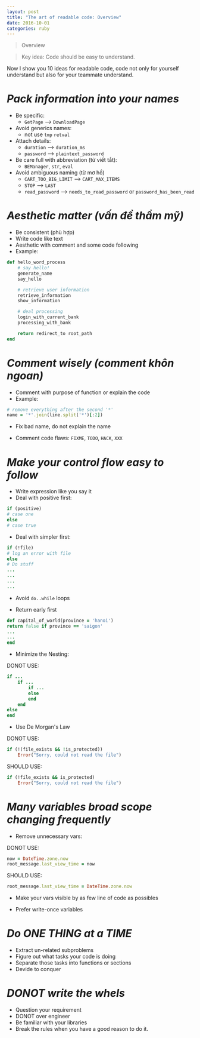 ```yaml
---
layout: post
title: "The art of readable code: Overview"
date: 2016-10-01
categories: ruby
---
```


> Overview

> Key idea: Code should be easy to understand.

Now I show you 10 ideas for readable code, code not only for yourself understand but also for your teammate understand.

# *Pack information into your names*

* Be specific:
    - `GetPage` --> `DownloadPage`
* Avoid generics names:
    - not use `tmp` `retval`
* Attach details:
    - `duration` --> `duration_ms`
    - `password` --> `plaintext_password`
* Be care full with abbreviation (từ viết tắt):
    - `BEManager`, `str`, `eval`
* Avoid ambiguous naming (từ mơ hồ)
    - `CART_TOO_BIG_LIMIT` --> `CART_MAX_ITEMS`
    - `STOP` --> `LAST`
    - `read_password` --> `needs_to_read_password` or `password_has_been_read`

# *Aesthetic matter (vấn đề thẩm mỹ)*

* Be consistent (phù hợp)
* Write code like text
* Aesthetic with comment and some code following
* Example:

```ruby
def hello_word_process
    # say hello!
    generate_name
    say_hello

    # retrieve user information
    retrieve_information
    show_information

    # deal processing
    login_with_current_bank
    processing_with_bank

    return redirect_to root_path
end
```

# *Comment wisely (comment khôn ngoan)*

* Comment with purpose of function or explain the code
* Example:

```ruby
# remove everything after the second '*'
name = '*'.join(line.split('*')[:2])
```

* Fix bad name, do not explain the name

* Comment code flaws: `FIXME`, `TODO`, `HACK`, `XXX`

# *Make your control flow easy to follow*

* Write expression like you say it
* Deal with positive first:

```ruby
if (positive)
# case one
else
# case true
```

* Deal with simpler first:

```ruby
if (!file)
# log an error with file
else
# Do stuff
...
...
...
...
```

* Avoid `do..while` loops

* Return early first

```ruby
def capital_of_world(province = 'hanoi')
return false if province == 'saigon'
...
...
end
```

* Minimize the Nesting:

DONOT USE:

```ruby
if ...
    if ...
        if ...
        else
        end
    end
else
end
```

* Use De Morgan's Law

DONOT USE:

```ruby
if (!(file_exists && !is_protected))
    Error("Sorry, could not read the file")
```

SHOULD USE:

```ruby
if (!file_exists && is_protected)
    Error("Sorry, could not read the file")
```

# *Many variables broad scope changing frequently*

* Remove unnecessary vars:

DONOT USE:

```ruby
now = DateTime.zone.now
root_message.last_view_time = now
```

SHOULD USE:

```ruby
root_message.last_view_time = DateTime.zone.now
```

* Make your vars visible by as few line of code as possibles

* Prefer write-once variables

# *Do ONE THING at a TIME*

* Extract un-related subproblems
* Figure out what tasks your code is doing
* Separate those tasks into functions or sections
* Devide to conquer

# *DONOT write the whels*

* Question your requirement
* DONOT over engineer
* Be familiar with your libraries
* Break the rules when you have a good reason to do it.
